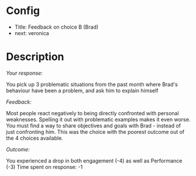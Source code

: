 # Config
 - Title: Feedback on choice B (Brad)
 - next: veronica

# Description
*Your response:*

You pick up 3 problematic situations from the past month where Brad's behaviour have been a problem, and ask him to explain himself

*Feedback:*

Most people react negatively to being directly confronted with personal weaknesses. Spelling it out with problematic examples makes it even worse.
You must find a way to share objectives and goals with Brad - instead of just confronting him.
This was the choice with the poorest outcome out of the 4 choices available.

*Outcome:*

You experienced a drop in both engagement (-4) as well as  Performance (-3)
Time spent on response: -1
